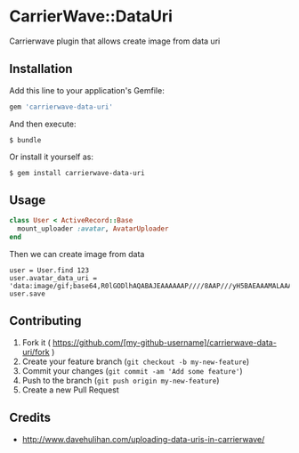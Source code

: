 # CarrierWave::DataUri

Carrierwave plugin that allows create image from data uri

## Installation

Add this line to your application's Gemfile:

```ruby
gem 'carrierwave-data-uri'
```

And then execute:

    $ bundle

Or install it yourself as:

    $ gem install carrierwave-data-uri

## Usage

```ruby
class User < ActiveRecord::Base
  mount_uploader :avatar, AvatarUploader
end
```

Then we can create image from data

```
user = User.find 123
user.avatar_data_uri = 'data:image/gif;base64,R0lGODlhAQABAJEAAAAAAP////8AAP///yH5BAEAAAMALAAAAAABAAEAAAICVAEAOw=='
user.save
```
## Contributing

1. Fork it ( https://github.com/[my-github-username]/carrierwave-data-uri/fork )
2. Create your feature branch (`git checkout -b my-new-feature`)
3. Commit your changes (`git commit -am 'Add some feature'`)
4. Push to the branch (`git push origin my-new-feature`)
5. Create a new Pull Request

## Credits

* http://www.davehulihan.com/uploading-data-uris-in-carrierwave/
